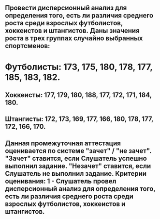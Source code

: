 
## Провести дисперсионный анализ для определения того, есть ли различия среднего роста среди взрослых футболистов, хоккеистов и штангистов. Даны значения роста в трех группах случайно выбранных спортсменов:

# Футболисты: 173, 175, 180, 178, 177, 185, 183, 182.

## Хоккеисты: 177, 179, 180, 188, 177, 172, 171, 184, 180.

## Штангисты: 172, 173, 169, 177, 166, 180, 178, 177, 172, 166, 170.

## Данная промежуточная аттестация оценивается по системе "зачет" / "не зачет". "Зачет" ставится, если Слушатель успешно выполнил задание. "Незачет" ставится, если Слушатель не выполнил задание. Критерии оценивания: 1 - Слушатель провел дисперсионный анализ для определения того, есть ли различия среднего роста среди взрослых футболистов, хоккеистов и штангистов.
